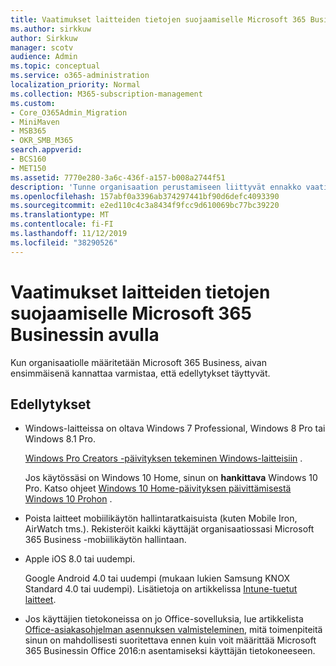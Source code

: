 ```yaml
---
title: Vaatimukset laitteiden tietojen suojaamiselle Microsoft 365 Businessin avulla
ms.author: sirkkuw
author: Sirkkuw
manager: scotv
audience: Admin
ms.topic: conceptual
ms.service: o365-administration
localization_priority: Normal
ms.collection: M365-subscription-management
ms.custom:
- Core_O365Admin_Migration
- MiniMaven
- MSB365
- OKR_SMB_M365
search.appverid:
- BCS160
- MET150
ms.assetid: 7770e280-3a6c-436f-a157-b008a2744f51
description: 'Tunne organisaation perustamiseen liittyvät ennakko vaatimukset Microsoft 365 Businessin avulla. '
ms.openlocfilehash: 157abf0a3396ab374297441bf90d6defc4093390
ms.sourcegitcommit: e2ed110c4c3a8434f9fcc9d610069bc77bc39220
ms.translationtype: MT
ms.contentlocale: fi-FI
ms.lasthandoff: 11/12/2019
ms.locfileid: "38290526"
---
```

# <a name="pre-requisites-for-protecting-data-on-devices-with-microsoft-365-business"></a>Vaatimukset laitteiden tietojen suojaamiselle Microsoft 365 Businessin avulla

Kun organisaatiolle määritetään Microsoft 365 Business, aivan ensimmäisenä kannattaa varmistaa, että edellytykset täyttyvät.
  
## <a name="pre-requisites"></a>Edellytykset

- Windows-laitteissa on oltava Windows 7 Professional, Windows 8 Pro tai Windows 8.1 Pro.
    
    [Windows Pro Creators -päivityksen tekeminen Windows-laitteisiin](upgrade-to-windows-pro-creators-update.md) .
    
    Jos käytössäsi on Windows 10 Home, sinun on **hankittava** Windows 10 Pro. Katso ohjeet [Windows 10 Home-päivityksen päivittämisestä Windows 10 Prohon](https://support.office.com/article/0aee10c1-4d34-43ee-a325-579c6c2df90e?ui=en-US&rs=en-US&ad=US) . 
    
- Poista laitteet mobiilikäytön hallintaratkaisuista (kuten Mobile Iron, AirWatch tms.). Rekisteröit kaikki käyttäjät organisaatiossasi Microsoft 365 Business -mobiilikäytön hallintaan.
    
- Apple iOS 8.0 tai uudempi.
    
    Google Android 4.0 tai uudempi (mukaan lukien Samsung KNOX Standard 4.0 tai uudempi). Lisätietoja on artikkelissa [Intune-tuetut laitteet](https://go.microsoft.com/fwlink/p/?linkid=852307).
    
- Jos käyttäjien tietokoneissa on jo Office-sovelluksia, lue artikkelista [Office-asiakasohjelman asennuksen valmisteleminen](prepare-for-office-client-deployment.md), mitä toimenpiteitä sinun on mahdollisesti suoritettava ennen kuin voit määrittää Microsoft 365 Businessin Office 2016:n asentamiseksi käyttäjän tietokoneeseen. 
    


